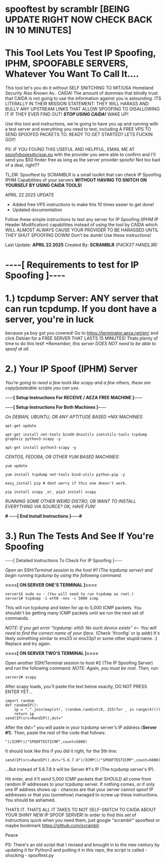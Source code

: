 # spooftest by scramblr [BEING UPDATE RIGHT NOW CHECK BACK IN 10 MINUTES]
# This Tool Lets You Test IP Spoofing, IPHM, SPOOFABLE SERVERS, Whatever You Want To Call It....
This tool let's you do it without SELF SNITCHING TO MIT/USA Homeland Security Also Known As..
CAIDA! The amount of dummies that blindly trust that CAIDA is not going to use the information against
you is astounding. ITS LITERALLY IN THEIR MISSION STATEMENT: THEY WILL HARASS AND BULLY ANY UPSTREAM LINKS
THAT ALLOW SPOOFING TO DISALLOWING IT IF THEY EVER FIND OUT! ***STOP USING CAIDA!*** WAKE UP!

Use this tool and instructions, we're going to have you up and running with a test server and everything you need 
to test, including A FREE VPS TO SEND SPOOFED PACKETS TO. READY TO GET STARTED? LETS FUCKIN GO!!!

PS: IF YOU FOUND THIS USEFUL AND HELPFUL, EMAIL ME AT spoofyboxes@cissp.eu with the provider you were able to confirm
and I'll send you $50 finder free as long as the server provider spoofs! Not too bad of a deal, right?? 

TL;DR: Spooftest by SCRAMBLR is a small toolkit that can check IP Spoofing IPHM Capabilities of
your servers **WITHOUT HAVING TO SNITCH ON YOURSELF BY USING CAIDA TOOLS!**

APRIL 22 2025 UPDATE

- Added free VPS instructions to make this 10 times easier to get done!
- Updated documentation

Follow these simple instructions to test any server for IP Spoofing (IPHM IP Header Modification) capabilities instead of using the tool by CAIDA which
WILL ALMOST ALWAYS CAUSE YOUR PROVIDER TO BE HARASSED UNTIL THEY SHUT SPOOFING DOWN! Don't be dumb! Use these instructions!

Last Update: **APRIL 22 2025**
Created By: **SCRAMBLR** _(P4CK3T H4NDL3R)_

# ----[ Requirements to test for IP Spoofing ]----
# 1.) tcpdump Server: ANY server that can run tcpdump. If you dont have a server, you're in luck
because ya boy got you covered! Go to https://terminator.aeza.net/en/ and click Debian for a 
FREE SERVER THAT LASTS 15 MINUTES! Thats plenty of time to do this test!
_*Remember, this server DOES NOT need to be able to spoof at all._

# 2.) Your IP Spoof (IPHM) Server
_You're going to need a few tools like scapy and a few others, these are copy/pasteable scripts you can use._

**----[ Setup Instructions For RECEIVE / AEZA FREE MACHINE ]----**




**----[ Setup Instructions For Both Machines ]----**

_On DEBIAN, UBUNTU, OR ANY APTITUDE BASED *NIX MACHINES:_
```
apt-get update
 
apt-get install net-tools bind9-dnsutils inetutils-tools tcpdump graphviz python3-scapy -y
 
apt-get install python3-scapy -y
```

_CENTOS, FEDORA, OR OTHER YUM BASED MACHINES:_
```
yum update
 
yum install tcpdump net-tools bind-utils python-pip -y
 
easy_install pip # dont worry if this one doesn't work.
 
pip install scapy _or_ pip3 install scapy
```

_RUNNING SOME OTHER WEIRD DISTRO, OR WANT TO INSTALL EVERYTHING VIA SOURCE? OK, HAVE FUN!_

**# ----[ End Install Instructions ]----#**

# 3.) Run The Tests And See If You're Spoofing

----[ Detailed Instructions To Check For IP Spoofing ]----

_Open an SSH/Terminal session to the host #1 (The tcpdump server) and begin running tcpdump by using the following command._

**====[ ON SERVER ONE'S TERMINAL ]====**
```
server1$ sudo su - (You will need to run tcpdump as root.)
server1# tcpdump -i eth0 -nnv -c 5000 icmp
```
This will run tcpdump and listen for up to 5,000 ICMP packets. You shouldn't be getting many ICMP packets until we run the next set of commands.

_NOTE: If you get error "tcpdump: eth0: No such device exists" <-- You will need to find the correct name of your iface._
(Check 'ifconfig' or ip addr)
It's likely something similar to ens33 or ens33p1 or some other stupid name. :) Replace and try again.

**====[ ON SERVER TWO'S TERMINAL ]====**

Open another SSH/Terminal session to host #2 (The IP Spoofing Server) and run the following command:
_NOTE: Again, you must be root. Then, run:_
```
server2# scapy
```
After scapy loads, you'll paste the text below exactly, DO NOT PRESS ENTER YET...
```
import random
def randomIP():
	ip = ".".join(map(str, (random.randint(0, 255)for _ in range(4))))
	return ip
send(IP(src=RandIP(),dst="
```
After the dst=" you will paste in your tcpdump server's IP address (**Server #1**). Then, paste the rest of the code that follows:
```
")/ICMP()/"SPOOFTESTICMP",count=5000)
```
It should look like this if you did it right, for the 5th line:
```
send(IP(src=RandIP(),dst="5.6.7.8")/ICMP()/"SPOOFTESTICMP",count=5000)
```
...But instead of 5.6.7.8 it will be Server #1's IP (The tcpdump server's IP). 

Hit enter, and it'll send 5,000 ICMP packets that SHOULD all come from random IP addresses to your tcpdump server. If nothing comes,
or if only one IP address shows up - chances are that your server cannot spoof IP addresses or that you (somehow) managed to screw
up these instructions. You should be ashamed. 

THATS IT. THATS ALL IT TAKES TO NOT SELF-SNITCH TO CAIDA ABOUT YOUR SHINY NEW IP SPOOF SERVER! In order to find this set of instructions
quick when you need them, just google "scramblr" spooftest or maybe bookmark https://github.com/scramblr

Peace

PS: There's an old script that I revised and brought in to the new century by updating it for Python3 and putting it in this repo, the
script is called - shocking - spooftest.py
